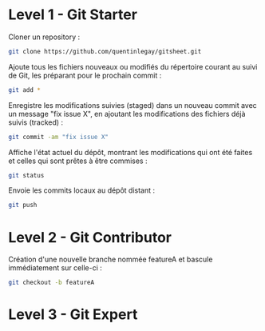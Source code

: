 # Level 1 - Git Starter

Cloner un repository :
``` bash 
git clone https://github.com/quentinlegay/gitsheet.git
```

Ajoute tous les fichiers nouveaux ou modifiés du répertoire courant au suivi de Git, les préparant pour le prochain commit :
``` bash 
git add *
```

Enregistre les modifications suivies (staged) dans un nouveau commit avec un message "fix issue X", en ajoutant les modifications des fichiers déjà suivis (tracked) :
``` bash 
git commit -am "fix issue X"
```

Affiche l'état actuel du dépôt, montrant les modifications qui ont été faites et celles qui sont prêtes à être commises :
``` bash 
git status
```

Envoie les commits locaux au dépôt distant : 
``` bash 
git push
```

# Level 2 - Git Contributor
Création d'une nouvelle branche nommée featureA et bascule immédiatement sur celle-ci :
``` bash 
git checkout -b featureA
```

# Level 3 - Git Expert